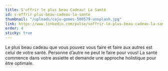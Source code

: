 ```yaml
---
title: S'offrir le plus beau Cadeau! La Santé
id: s-offrir-plus-beau-cadeau-la-sante
thumbnail: "/uploads/caju-gomes-500579-unsplash.jpg"
link: https://www.linkedin.com/pulse/soffrir-le-plus-beau-cadeau-la-sant%C3%A9-nancy-bilodeau-mba/
order: 4
sticky: true
---
```


Le plus beau cadeau que vous pouvez vous faire et faire aux autres est celui de votre santé. Personne d’autre ne peut le faire pour vous! La santé commence dans votre assiette et demande une approche holistique pour être optimale.
